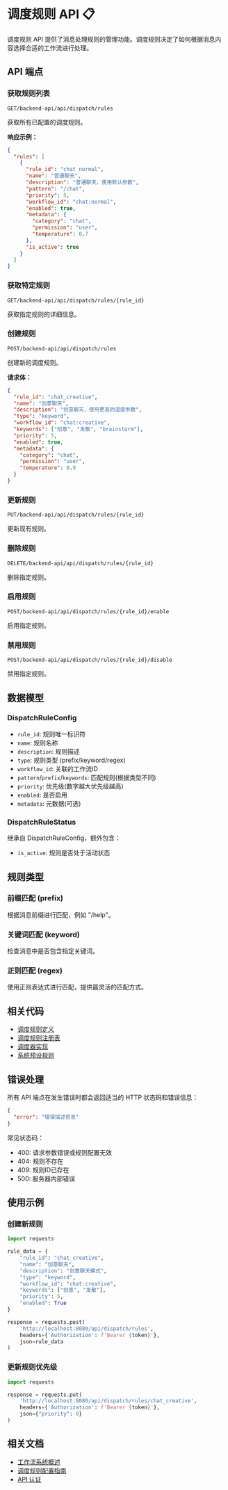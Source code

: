 # 调度规则 API 📋

调度规则 API 提供了消息处理规则的管理功能。调度规则决定了如何根据消息内容选择合适的工作流进行处理。

## API 端点

### 获取规则列表

```http
GET/backend-api/api/dispatch/rules
```

获取所有已配置的调度规则。

**响应示例：**
```json
{
  "rules": [
    {
      "rule_id": "chat_normal",
      "name": "普通聊天",
      "description": "普通聊天，使用默认参数",
      "pattern": "/chat",
      "priority": 5,
      "workflow_id": "chat:normal",
      "enabled": true,
      "metadata": {
        "category": "chat",
        "permission": "user",
        "temperature": 0.7
      },
      "is_active": true
    }
  ]
}
```

### 获取特定规则

```http
GET/backend-api/api/dispatch/rules/{rule_id}
```

获取指定规则的详细信息。

### 创建规则

```http
POST/backend-api/api/dispatch/rules
```

创建新的调度规则。

**请求体：**
```json
{
  "rule_id": "chat_creative",
  "name": "创意聊天",
  "description": "创意聊天，使用更高的温度参数",
  "type": "keyword",
  "workflow_id": "chat:creative",
  "keywords": ["创意", "发散", "brainstorm"],
  "priority": 5,
  "enabled": true,
  "metadata": {
    "category": "chat",
    "permission": "user",
    "temperature": 0.9
  }
}
```

### 更新规则

```http
PUT/backend-api/api/dispatch/rules/{rule_id}
```

更新现有规则。

### 删除规则

```http
DELETE/backend-api/api/dispatch/rules/{rule_id}
```

删除指定规则。

### 启用规则

```http
POST/backend-api/api/dispatch/rules/{rule_id}/enable
```

启用指定规则。

### 禁用规则

```http
POST/backend-api/api/dispatch/rules/{rule_id}/disable
```

禁用指定规则。

## 数据模型

### DispatchRuleConfig
- `rule_id`: 规则唯一标识符
- `name`: 规则名称
- `description`: 规则描述
- `type`: 规则类型 (prefix/keyword/regex)
- `workflow_id`: 关联的工作流ID
- `pattern`/`prefix`/`keywords`: 匹配规则(根据类型不同)
- `priority`: 优先级(数字越大优先级越高)
- `enabled`: 是否启用
- `metadata`: 元数据(可选)

### DispatchRuleStatus
继承自 DispatchRuleConfig，额外包含：
- `is_active`: 规则是否处于活动状态

## 规则类型

### 前缀匹配 (prefix)
根据消息前缀进行匹配，例如 "/help"。

### 关键词匹配 (keyword)
检查消息中是否包含指定关键词。

### 正则匹配 (regex)
使用正则表达式进行匹配，提供最灵活的匹配方式。

## 相关代码

- [调度规则定义](../../../workflow/core/dispatch/rule.py)
- [调度规则注册表](../../../workflow/core/dispatch/registry.py)
- [调度器实现](../../../workflow/core/dispatch/dispatcher.py)
- [系统预设规则](../../../../data/dispatch_rules)

## 错误处理

所有 API 端点在发生错误时都会返回适当的 HTTP 状态码和错误信息：

```json
{
  "error": "错误描述信息"
}
```

常见状态码：
- 400: 请求参数错误或规则配置无效
- 404: 规则不存在
- 409: 规则ID已存在
- 500: 服务器内部错误

## 使用示例

### 创建新规则
```python
import requests

rule_data = {
    "rule_id": "chat_creative",
    "name": "创意聊天",
    "description": "创意聊天模式",
    "type": "keyword",
    "workflow_id": "chat:creative",
    "keywords": ["创意", "发散"],
    "priority": 5,
    "enabled": True
}

response = requests.post(
    'http://localhost:8080/api/dispatch/rules',
    headers={'Authorization': f'Bearer {token}'},
    json=rule_data
)
```

### 更新规则优先级
```python
import requests

response = requests.put(
    'http://localhost:8080/api/dispatch/rules/chat_creative',
    headers={'Authorization': f'Bearer {token}'},
    json={"priority": 8}
)
```

## 相关文档

- [工作流系统概述](../../README.md#工作流系统-)
- [调度规则配置指南](../../../workflow/README.md#调度规则配置)
- [API 认证](../../README.md#api认证-) 